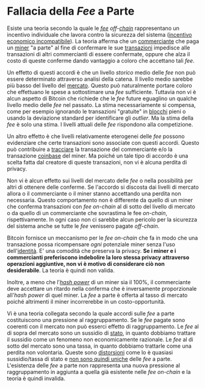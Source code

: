 # Fallacia della _Fee_ a Parte



Esiste una teoria secondo la quale le [_fee_]() _off-[chain]()_ rappresentano un incentivo individuale che lavora contro la sicurezza del sistema ([incentivo economico incompatibile]()). La teoria afferma che  un [commerciante]() che paga un [miner]() "a parte" al fine di confermare le sue [transazioni]() impedisce alle transazioni di altri commercianti di essere confermate, oppure che alza il costo di queste conferme dando vantaggio a coloro che accettano tali _fee_.

Un effetto di questi accordi è che un livello _storico_ medio delle _fee_ non può essere determinato attraverso analisi della catena. Il livello medio sarebbe più basso del livello del [mercato](). Questo può naturalmente portare coloro che effettuano le spese a sottostimare una _fee_ sufficiente. Tuttavia non vi è alcun aspetto di Bitcoin che richiede che le _fee_ future eguaglino un qualche livello medio delle _fee_ nel passato. La stima necessariamente si compensa, come per esempio ignorando le transazioni "gratuite" in [blocchi]() pieni o usando la deviazione standard per identificare gli _outlier_. Ma la stima della _fee_ è solo una stima. I livelli attuali delle _fee_ rispondono alla competizione.

Un altro effetto è che livelli relativamente eterogenei delle _fee_ possono evidenziare che certe transazioni sono associate con questi accordi. Questo può contribuire a [tracciare]() la transazione del commerciante e/o la transazione [coinbase]() del miner. Ma poiché un tale tipo di accordo è una scelta fatta dal creatore di queste transazioni, non vi è alcuna perdita di privacy.

Non vi è alcun effetto sui livelli del mercato delle _fee_ o nella possibilità per altri di ottenere delle conferme. Se l'accordo si discosta dai livelli di mercato allora o il commerciante o il miner stanno accettando una perdita non necessaria. Questo comportamento non è differente da quello di un miner che conferma transazioni con _fee_ _on-chain_ al di sotto del livello di mercato o da quello di un commerciante che sovrastima le fee _on-chain_, rispettivamente. In ogni caso non ci sarebbe alcun pericolo per la sicurezza del sistema anche se tutte le _fee_ venissero pagate _off-chain_.

Bitcoin fornisce un meccanismo per le _fee on-chain_ che fa in modo che una transazione possa ricompensare _ogni_ potenziale miner senza l'uso dell'[identità](). E' una comodità che preserva la privacy. **Se i miner e i commercianti preferiscono indebolire la loro stessa privacy attraverso operazioni aggiuntive, non vi è motivo di considerare ciò non desiderabile**. La teoria è quindi non valida.

Inoltre, a meno che l'[_hash power_]() di un miner sia il 100%, il commerciante deve accettare un ritardo nella conferma che è inversamente proporzionale all'_hash power_ di quel miner. La _fee_ a parte è offerta al tasso di mercato poiché altrimenti il miner incorrerebbe in un costo-opportunità.

Vi è una teoria collegata secondo la quale accordi sulle _fee_ a parte costituiscono una pressione al raggruppamento. Se le _fee_ pagate sono coerenti con il mercato non può esserci effetto di raggruppamento. Le _fee_ al di sopra del mercato sono un sussidio di [stato](), in quanto dobbiamo trattare il sussidio come un fenomeno non economicamente razionale. Le _fee_ al di sotto del mercato sono una tassa, in quanto dobbiamo trattarle come una perdita non volontaria. Queste sono [distorsioni]() come lo è quasiasi sussidio/tassa di stato e [non sono quindi uniche]() delle _fee_ a parte. L'esistenza delle _fee_ a parte non rappresenta una nuova pressione al raggruppamento in aggiunta a quella già esistente nelle _fee_ _on-chain_ e la teoria è quindi invalida. 


